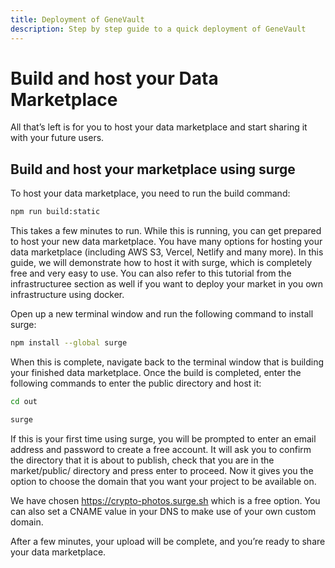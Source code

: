 ```yaml
---
title: Deployment of GeneVault
description: Step by step guide to a quick deployment of GeneVault
---
```


# Build and host your Data Marketplace

All that’s left is for you to host your data marketplace and start sharing it with your future users.

## **Build and host your marketplace using surge**

To host your data marketplace, you need to run the build command:

```bash
npm run build:static
```

This takes a few minutes to run. While this is running, you can get prepared to host your new data marketplace. You have many options for hosting your data marketplace (including AWS S3, Vercel, Netlify and many more). In this guide, we will demonstrate how to host it with surge, which is completely free and very easy to use. You can also refer to this tutorial from the infrastructuree section as well if you want to deploy your market in you own infrastructure using docker.

Open up a new terminal window and run the following command to install surge:

```bash
npm install --global surge
```

When this is complete, navigate back to the terminal window that is building your finished data marketplace. Once the build is completed, enter the following commands to enter the public directory and host it:

```bash
cd out
```

```bash
surge
```

If this is your first time using surge, you will be prompted to enter an email address and password to create a free account. It will ask you to confirm the directory that it is about to publish, check that you are in the market/public/ directory and press enter to proceed. Now it gives you the option to choose the domain that you want your project to be available on.

We have chosen https://crypto-photos.surge.sh which is a free option. You can also set a CNAME value in your DNS to make use of your own custom domain.

After a few minutes, your upload will be complete, and you’re ready to share your data marketplace.
